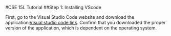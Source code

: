 #CSE 15L Tutorial
##Step 1: Installing VScode

First, go to the Visual Studio Code website and download the application:[Visual studio code link](https://code.visualstudio.com/).
Confirm that you downloaded the proper version of the application, which is dependent on the operating system.




